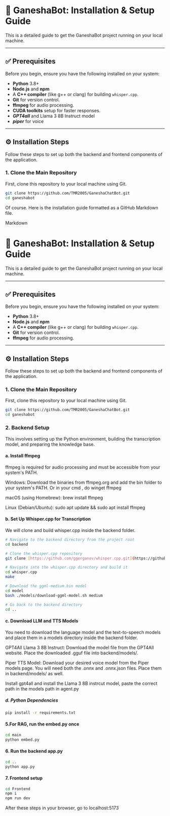 # 🚀 GaneshaBot: Installation & Setup Guide

This is a detailed guide to get the GaneshaBot project running on your local machine.

---

## ✅ Prerequisites

Before you begin, ensure you have the following installed on your system:

* **Python** 3.8+
* **Node.js** and **npm**
* A **C++ compiler** (like g++ or clang) for building `whisper.cpp`.
* **Git** for version control.
* **ffmpeg** for audio processing.
* **CUDA toolkits** setup for faster responses.
* ***GPT4all*** and Llama 3 8B Instruct model
* ***piper*** for voice 

---

## ⚙️ Installation Steps

Follow these steps to set up both the backend and frontend components of the application.

### 1. Clone the Main Repository

First, clone this repository to your local machine using Git.

```bash
git clone https://github.com/TMR2005/GaneshaChatBot.git
cd ganeshabot
```

Of course. Here is the installation guide formatted as a GitHub Markdown file.

Markdown

# 🚀 GaneshaBot: Installation & Setup Guide

This is a detailed guide to get the GaneshaBot project running on your local machine.

---

## ✅ Prerequisites

Before you begin, ensure you have the following installed on your system:

* **Python** 3.8+
* **Node.js** and **npm**
* A **C++ compiler** (like g++ or clang) for building `whisper.cpp`.
* **Git** for version control.
* **ffmpeg** for audio processing.

---

## ⚙️ Installation Steps

Follow these steps to set up both the backend and frontend components of the application.

### 1. Clone the Main Repository

First, clone this repository to your local machine using Git.

```bash
git clone https://github.com/TMR2005/GaneshaChatBot.git
cd ganeshabot
```

### 2. Backend Setup
This involves setting up the Python environment, building the transcription model, and preparing the knowledge base.

#### a. Install ffmpeg
ffmpeg is required for audio processing and must be accessible from your system's PATH.

Windows: Download the binaries from ffmpeg.org and add the bin folder to your system's PATH. Or in your cmd , do winget ffmpeg

macOS (using Homebrew): brew install ffmpeg

Linux (Debian/Ubuntu): sudo apt update && sudo apt install ffmpeg

#### b. Set Up Whisper.cpp for Transcription
We will clone and build whisper.cpp inside the backend folder.

```bash
# Navigate to the backend directory from the project root
cd backend

# Clone the whisper.cpp repository
git clone [https://github.com/ggerganov/whisper.cpp.git](https://github.com/ggerganov/whisper.cpp.git)

# Navigate into the whisper.cpp directory and build it
cd whisper.cpp
make

# Download the ggml-medium.bin model
cd model
bash ./models/download-ggml-model.sh medium

# Go back to the backend directory
cd ..
```

#### c. Download LLM and TTS Models
You need to download the language model and the text-to-speech models and place them in a models directory inside the backend folder.

GPT4All Llama 3 8B Instruct: Download the model file from the GPT4All website. Place the downloaded .gguf file into backend/models/.

Piper TTS Model: Download your desired voice model from the Piper models page. You will need both the .onnx and .onnx.json files. Place them in backend/models/ as well.

Install gpt4all and install the Llama 3 8B instrcut model, paste the correct path in the models path in agent.py

##### d. Python Dependencies
```bash
pip install -r requirements.txt
```

#### 5.For RAG, run the embed.py once
```bash
cd main
python embed.py
```

#### 6. Run the backend app.py
```bash
cd ..
python app.py
```

#### 7. Frontend setup
```bash
cd Frontend
npm i
npm run dev
```
After these steps in your browser, go to localhost:5173




